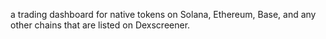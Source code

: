 a trading dashboard for native tokens on Solana, Ethereum, Base, and any other chains that are listed on Dexscreener.